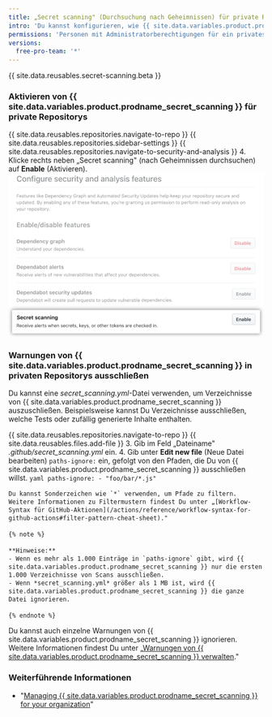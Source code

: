```yaml
---
title: „Secret scanning" (Durchsuchung nach Geheimnissen) für private Repositorys konfigurieren
intro: 'Du kannst konfigurieren, wie {{ site.data.variables.product.product_name }} Deine privaten Repositories nach Geheimnissen durchsucht.'
permissions: 'Personen mit Administratorberechtigungen für ein privates Repository können {{ site.data.variables.product.prodname_secret_scanning }} für das Repository aktivieren.'
versions:
  free-pro-team: '*'
---
```


{{ site.data.reusables.secret-scanning.beta }}

### Aktivieren von {{ site.data.variables.product.prodname_secret_scanning }} für private Repositorys

{{ site.data.reusables.repositories.navigate-to-repo }}
{{ site.data.reusables.repositories.sidebar-settings }}
{{ site.data.reusables.repositories.navigate-to-security-and-analysis }}
4. Klicke rechts neben „Secret scanning" (nach Geheimnissen durchsuchen) auf **Enable** (Aktivieren). ![Aktiviere „secret scanning" (Durchsuchung nach Geheimnissen) für Dein Repository](/assets/images/help/repository/enable-secret-scanning.png)

### Warnungen von {{ site.data.variables.product.prodname_secret_scanning }} in privaten Repositorys ausschließen

Du kannst eine *secret_scanning.yml*-Datei verwenden, um Verzeichnisse von {{ site.data.variables.product.prodname_secret_scanning }} auszuschließen. Beispielsweise kannst Du Verzeichnisse ausschließen, welche Tests oder zufällig generierte Inhalte enthalten.

{{ site.data.reusables.repositories.navigate-to-repo }}
{{ site.data.reusables.files.add-file }}
3. Gib im Feld „Dateiname" *.github/secret_scanning.yml* ein.
4. Gib unter **Edit new file** (Neue Datei bearbeiten) `paths-ignore:` ein, gefolgt von den Pfaden, die Du von {{ site.data.variables.product.prodname_secret_scanning }} ausschließen willst.
    ``` yaml
    paths-ignore:
      - "foo/bar/*.js"
    ```

    Du kannst Sonderzeichen wie `*` verwenden, um Pfade zu filtern. Weitere Informationen zu Filtermustern findest Du unter „[Workflow-Syntax für GitHub-Aktionen](/actions/reference/workflow-syntax-for-github-actions#filter-pattern-cheat-sheet)."

    {% note %}

    **Hinweise:**
    - Wenn es mehr als 1.000 Einträge in `paths-ignore` gibt, wird {{ site.data.variables.product.prodname_secret_scanning }} nur die ersten 1.000 Verzeichnisse von Scans ausschließen.
    - Wenn *secret_scanning.yml* größer als 1 MB ist, wird {{ site.data.variables.product.prodname_secret_scanning }} die ganze Datei ignorieren.

    {% endnote %}

Du kannst auch einzelne Warnungen von {{ site.data.variables.product.prodname_secret_scanning }} ignorieren. Weitere Informationen findest Du unter „[Warnungen von {{ site.data.variables.product.prodname_secret_scanning }} verwalten](/github/administering-a-repository/managing-alerts-from-secret-scanning#managing-alerts)."

### Weiterführende Informationen

- "[Managing {{ site.data.variables.product.prodname_secret_scanning }} for your organization](/github/setting-up-and-managing-organizations-and-teams/managing-secret-scanning-for-your-organization)"

